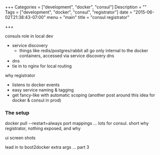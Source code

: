 +++
Categories = ["development", "docker", "consul"]
Description = ""
Tags = ["development", "docker", "consul", "registrator"]
date = "2015-06-02T21:38:43-07:00"
menu = "main"
title = "consul registrator"

+++

consuls role in local dev
- service discovery
    - things like redis/postgres/rabbit all go only internal to the docker containers, accessed via
        service discovery dns
- dns
- tie in to nginx for local routing

why registrator
- listens to docker events
- easy service naming & tagging
- get fancy-like with automatic scoping (another post around this idea for docker & consul in prod)

### The setup
docker pull
--restart=always
port mappings ... lots for consul. short why
registrator, nothing exposed, and why

ui screen shots

lead in to boot2docker extra args ... part 3
